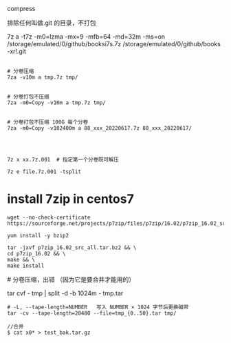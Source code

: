 

compress

排除任何叫做.git 的目录，不打包

7z a -t7z -m0=lzma -mx=9 -mfb=64 -md=32m -ms=on /storage/emulated/0/github/booksi7s.7z /storage/emulated/0/github/books  -xr\!.git 



```

# 分卷压缩
7za -v10m a tmp.7z tmp/


# 分卷打包不压缩
7za -m0=Copy -v10m a tmp.7z tmp/


# 分卷打包不压缩 100G 每个分卷
7za -m0=Copy -v102400m a 88_xxx_20220617.7z 88_xxx_20220617/




7z x xx.7z.001  # 指定第一个分卷既可解压

7z e file.7z.001 -tsplit

```







# install 7zip in centos7



```
wget --no-check-certificate  https://sourceforge.net/projects/p7zip/files/p7zip/16.02/p7zip_16.02_src_all.tar.bz2

yum install -y bzip2

tar -jxvf p7zip_16.02_src_all.tar.bz2 && \
cd p7zip_16.02 && \
make && \
make install
```





\# 分卷压缩，出错 （因为它是要合并才能用的）

tar cvf - tmp | split -d -b 1024m - tmp.tar



```
# -L, --tape-length=NUMBER   写入 NUMBER × 1024 字节后更换磁带
tar -cv --tape-length=20480 --file=tmp_{0..50}.tar tmp/
```



```
//合并
$ cat x0* > test_bak.tar.gz
```


